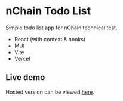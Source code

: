 # nChain Todo List

Simple todo list app for nChain technical test.

* React (with context & hooks)
* MUI
* Vite
* Vercel

## Live demo

Hosted version can be viewed [here](https://tomstaveley-nchain-todo-list-test.vercel.app/).
